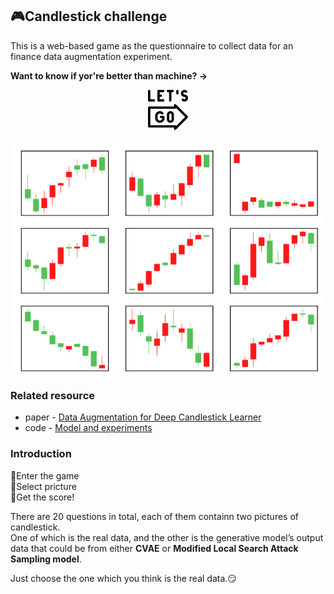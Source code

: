 ## :video_game:Candlestick challenge
This is a web-based game as the questionnaire to collect data for an finance data augmentation experiment.  

**Want to know if yor're better than machine? ->**   
<p align="center"> 
  <a href="https://elvish7.github.io/candlestick_challenge/v3/index.html" target="_new">
  <img src="./v2/img/lets-go.png" /></a>
</p>

<p align="center"> 
<img align="center" src="./v2/img/cands.png" />
</p>

### Related resource
* paper - [Data Augmentation for Deep Candlestick Learner](https://arxiv.org/abs/2005.06731)
* code - [Model and experiments](https://github.com/pecu/FinancialVision)

### Introduction
:white_square_button:Enter the game  
:white_square_button:Select pricture  
:white_square_button:Get the score!  

There are 20 questions in total, each of them containn two pictures of candlestick.  
One of which is the real data, and the other is the generative model’s output data that could be from either **CVAE** or **Modified Local Search Attack Sampling model**.  

Just choose the one which you think is the real data.:smirk:



